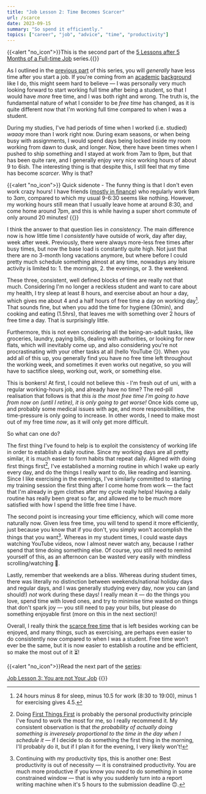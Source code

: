 ```yaml
---
title: "Job Lesson 2: Time Becomes Scarcer"
url: /scarce
date: 2023-09-15
summary: "So spend it efficiently."
topics: ["career", "job", "advice", "time", "productivity"]
---
```


{{<alert   "no_icon">}}This is the second part of the [5 Lessons after 5 Months of a Full-time Job](/job) series.{{</alert>}}

As I outlined in the [previous part](/expensive) of this series, you will _generally_ have less time after you start a job. If you're coming from an [academic](https://www.quora.com/Is-going-through-the-International-Baccalaureate-IB-program-worth-it) [background](https://www.thestudentroom.co.uk/showthread.php?t=445866) like I do, this might seem hard to believe — I was personally very much looking forward to start working full time after being a student, so that I would have _more_ free time, and I was both right and wrong. The truth is, the fundamental nature of what I consider to be _free time_ has changed, as it is quite different now that I'm working full time compared to when I was a student.

During my studies, I've had periods of time when I worked (i.e. studied) _waaay_ more than I work right now. During exam seasons, or when being busy with assignments, I would spend days being locked inside my room working from dawn to dusk, and longer. Now, there have been times when I pushed to ship something and I stayed at work from 7am to 9pm, but that has been quite rare, and I generally enjoy very nice working hours of about 9 to 6ish. The interesting thing is that despite this, I still feel that my time has become _scarcer_. Why is that?

{{<alert   "no_icon">}} Quick sidenote - The funny thing is that I don't even work crazy hours! I have friends ([mostly in finance](https://www.theguardian.com/business/2021/mar/18/group-of-junior-bankers-at-goldman-sachs-claim-inhumane-work-conditions)) who regularly work 9am to 3*am*, compared to which my usual 9-6:30 seems like nothing. However, my working hours still mean that I usually leave home at around 8:30, and come home around 7pm, and this is while having a super short commute of only around 20 minutes! {{</alert>}}

I think the answer to that question lies in _consistency_. The main difference now is how little time I _consistently_ have outside of work, day after day, week after week. Previously, there were always more-less free times after busy times, but now the base load is constantly quite high. Not just that there are no 3-month long vacations anymore, but where before I could pretty much schedule something almost at any time, nowadays any leisure activity is limited to: 1. the mornings, 2. the evenings, or 3. the weekend.

These three, consistent, well defined blocks of time are really not that much. Considering I'm no longer a reckless student and want to care about my health<!--TODO: link outlive summary once it is out -->, I try sleep at least 8 hours, and exercise about an hour a day, which gives me about 4 and a half hours of free time a day on working day[^2]. That sounds fine, but when you add the time for hygiene (30min), and cooking and eating (1.5hrs), that leaves me with something over 2 hours of free time a day. That is surprisingly little.

Furthermore, this is not even considering all the being-an-adult tasks, like groceries, laundry, paying bills, dealing with authorities, or looking for new flats, which will inevitably come up, and also considering you're not procrastinating with your other tasks at all (hello YouTube 😏). When you add all of this up, you generally find you have no free time left throughout the working week, and sometimes it even works out negative, so you will have to sactifice sleep, working out, work, or something else.

This is bonkers! At first, I could not believe this - I'm fresh out of uni, with a regular working-hours job, and already have no time? The red-pill realisation that follows is that _this is the most free time I'm going to have from now on (until I retire), it is only going to get worse!_ Once kids come up, and probably some medical issues with age, and more responsibilities, the time-pressure is only going to increase. In other words, I need to make most out of my free time _now_, as it will only get more difficult.

So what can one do?

The first thing I've found to help is to exploit the consistency of working life in order to establish a daily routine. Since my working days are all pretty similar, it is much easier to form habits that repeat daily. Aligned with doing first things first[^3], I've established a morning routine in which I wake up early every day, and do the things I really want to do, like reading and learning. Since I like exercising in the evenings, I've similarly committed to starting my training session the first thing after I come home from work — the fact that I'm already in gym clothes after my cycle really helps! Having a daily routine has really been great so far, and allowed me to be much more satisfied with how I spend the little free time I have.

The second point is increasing your time efficiency, which will come more naturally now. Given less free time, you will tend to spend it more efficiently, just because you know that if you don't, you simply won't accomplish the things that you want[^4]. Whereas in my student times, I could waste days watching YouTube videos, now I almost never watch any, because I rather spend that time doing something else. Of course, you still need to remind yourself of this, as an afternoon can be wasted very easily with mindless scrolling/watching 🥲.

Lastly, remember that weekends are a bliss. Whereas during student times, there was literally no distinction between weekends/national holiday days and regular days, and I was generally studying every day, now you can (and should!) _not_ work during these days! I really mean it —  do the things you love, spend time with loved ones, and try to minimise time wasted on things that don't spark joy — you still need to pay your bills, but please do something enjoyable first (more on this in the next section)!

Overall, I really think the [scarce free time](https://waitbutwhy.com/2014/05/life-weeks.html) that is left besides working can be enjoyed, and many things, such as exercising, are perhaps even easier to do consistently now compared to when I was a student. Free time won't ever be the same, but it is now easier to establish a routine and be efficient, so make the most out of it ⏳!

{{<alert   "no_icon">}}Read the next part of the [series](/job):

[Job Lesson 3: You are not Your Job](/notjob)
{{</alert>}}


[^2]: 24 hours minus 8 for sleep, minus 10.5 for work (8:30 to 19:00), minus 1 for exercising gives 4.5.

[^3]: Doing [First Things First](https://www.youtube.com/watch?v=zV3gMTOEWt8) is probably the personal productivity principle I've found to work the most for me, so I really recommend it. My consistent observation is that _the probability of actually doing something is inveresely proportional to the time in the day when I schedule it_ — if I decide to do something the first thing in the morning, I'll probably do it, but if I plan it for the evening, I very likely won't!

[^4]: Continuing with my productivity tips, this is another one: Best productivity is out of necessity — it is constrained productivity. You are much more productive if you know you _need_ to do something in some constrained window — that is why you suddenly turn into a report writing machine when it's 5 hours to the submission deadline 🙃.